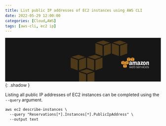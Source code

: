 ```yaml
---
title: List public IP addresses of EC2 instances using AWS CLI
date: 2022-05-29 12:00:00
categories: [Cloud,AWS]
tags: [aws-cli, ec2 ip]
---
```

![](https://github.com/senad-d/senad-d.github.io/blob/main/_media/images/backgroun.png?raw=true){: .shadow }

Listing all public IP addresses of EC2 instances can be completed using the `--query` argument.

```shell
aws ec2 describe-instances \
  --query "Reservations[*].Instances[*].PublicIpAddress" \
  --output text
```